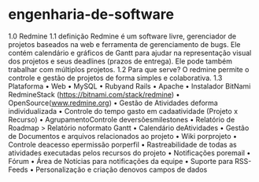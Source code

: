 # engenharia-de-software
1.0 Redmine
1.1 definição
Redmine é um software livre, gerenciador de projetos baseados na web e ferramenta de gerenciamento de bugs. Ele contém calendário e gráficos de Gantt para ajudar na representação visual dos projetos e seus deadlines (prazos de entrega). Ele pode também trabalhar com múltiplos projetos.
1.2 Para que serve?
O redmine permite o controle e gestão de projetos de forma simples e colaborativa.
1.3 Plataforma
• Web
• MySQL
• Rubyand Rails
• Apache
• Instalador BitNami RedmineStack (https://bitnami.com/stack/redmine)
• OpenSource(www.redmine.org)
• Gestão de Atividades deforma individualizada
• Controle do tempo gasto em cadaatividade (Projeto x Recurso)
• AgrupamentoControle deversõesmilestones
• Relatório de Roadmap > Relatório noformato Gantt
• Calendário deAtividades
• Gestão de Documentos e arquivos relacionados ao projeto
• Wiki porprojeto
• Controle deacesso epermissão porperfil
• Rastreabilidade de todas as atividades executadas pelos recursos do projeto
• Notificações poremail
• Fórum
• Área de Notícias para notificações da equipe
• Suporte para RSS- Feeds
• Personalização e criação denovos campos de dados
